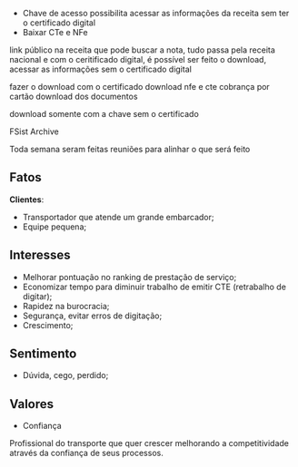 - Chave de acesso possibilita acessar as informações da receita sem ter o certificado digital
- Baixar CTe e NFe

link público na receita que pode buscar a nota, tudo passa pela receita nacional e com o ceritificado digital, é possível ser feito o download, acessar as informações sem o certificado digital

fazer o download com o certificado
download nfe e cte
cobrança por cartão
download dos documentos

download somente com a chave sem o certificado

FSist
Archive

Toda semana seram feitas reuniões para alinhar o que será feito


## Fatos

**Clientes**:
- Transportador que atende um grande embarcador;
- Equipe pequena;

## Interesses

- Melhorar pontuação no ranking de prestação de serviço;
- Economizar tempo para diminuir trabalho de emitir CTE (retrabalho de digitar);
- Rapidez na burocracia;
- Segurança, evitar erros de digitação;
- Crescimento;

## Sentimento
- Dúvida, cego, perdido;


## Valores
- Confiança

Profissional do transporte que quer crescer melhorando a competitividade através da confiança de seus processos.
<!--stackedit_data:
eyJoaXN0b3J5IjpbNTY2NzUxODExXX0=
-->